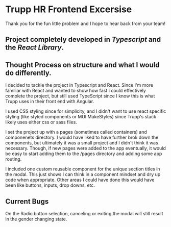 # Trupp HR Frontend Excersise

Thank you for the fun little problem and I hope to hear back from your team!

## Project completely developed in _Typescript_ and the _React Library_.

## Thought Process on structure and what I would do differently.

I decided to tackle the project in Typescript and React. Since I'm more familiar with React and wanted to show how fast I could effectively complete the project, but still used TypeScript since I know this is what Trupp uses in their front end with Angular.

I used CSS styling since for simplicity, and I didn't want to use react specific styling (like styled components or MUI MakeStyles) since Trupp's stack likely uses either css or sass files.

I set the project up with a pages (sometimes called containers) and componenets directory. I would have liked to have further brok down the components, but ultimately it was a small project and I didn't think it was necessary. Though, if new pages were added to the app eventually, it would be easy to start adding them to the /pages directory and adding some app routing.

I included one custom reusable component for the unique section titles in the modal. This just shows I can think in a component mindset and dry up code when appropriate. Other areas I could have done this would have been like buttons, inputs, drop downs, etc.

## Current Bugs

On the Radio button selection, canceling or exiting the modal will still result in the gender changing state.
